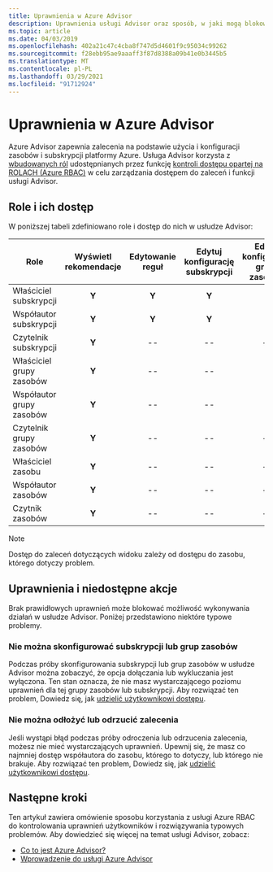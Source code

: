 ```yaml
---
title: Uprawnienia w Azure Advisor
description: Uprawnienia usługi Advisor oraz sposób, w jaki mogą blokować możliwość konfigurowania subskrypcji lub odroczenia lub odrzucania zaleceń.
ms.topic: article
ms.date: 04/03/2019
ms.openlocfilehash: 402a21c47c4cba8f747d5d4601f9c95034c99262
ms.sourcegitcommit: f28ebb95ae9aaaff3f87d8388a09b41e0b3445b5
ms.translationtype: MT
ms.contentlocale: pl-PL
ms.lasthandoff: 03/29/2021
ms.locfileid: "91712924"
---
```

# <a name="permissions-in-azure-advisor"></a>Uprawnienia w Azure Advisor

Azure Advisor zapewnia zalecenia na podstawie użycia i konfiguracji zasobów i subskrypcji platformy Azure. Usługa Advisor korzysta z [wbudowanych ról](../role-based-access-control/built-in-roles.md) udostępnianych przez funkcję [kontroli dostępu opartej na ROLACH (Azure RBAC)](../role-based-access-control/overview.md) w celu zarządzania dostępem do zaleceń i funkcji usługi Advisor. 

## <a name="roles-and-their-access"></a>Role i ich dostęp

W poniższej tabeli zdefiniowano role i dostęp do nich w usłudze Advisor:

| **Role** | **Wyświetl rekomendacje** | **Edytowanie reguł** | **Edytuj konfigurację subskrypcji** | **Edytuj konfigurację grupy zasobów**| **Odrzuć i odłóż zalecenia**|
|---|:---:|:---:|:---:|:---:|:---:|
|Właściciel subskrypcji|**Y**|**Y**|**Y**|**Y**|**Y**|
|Współautor subskrypcji|**Y**|**Y**|**Y**|**Y**|**Y**|
|Czytelnik subskrypcji|**Y**|--|--|--|--|
|Właściciel grupy zasobów|**Y**|--|--|**Y**|**Y**|
|Współautor grupy zasobów|**Y**|--|--|**Y**|**Y**|
|Czytelnik grupy zasobów|**Y**|--|--|--|--|
|Właściciel zasobu|**Y**|--|--|--|**Y**|
|Współautor zasobów|**Y**|--|--|--|**Y**|
|Czytnik zasobów|**Y**|--|--|--|--|

> [!NOTE]
> Dostęp do zaleceń dotyczących widoku zależy od dostępu do zasobu, którego dotyczy problem.

## <a name="permissions-and-unavailable-actions"></a>Uprawnienia i niedostępne akcje

Brak prawidłowych uprawnień może blokować możliwość wykonywania działań w usłudze Advisor. Poniżej przedstawiono niektóre typowe problemy.

### <a name="unable-to-configure-subscriptions-or-resource-groups"></a>Nie można skonfigurować subskrypcji lub grup zasobów

Podczas próby skonfigurowania subskrypcji lub grup zasobów w usłudze Advisor można zobaczyć, że opcja dołączania lub wykluczania jest wyłączona. Ten stan oznacza, że nie masz wystarczającego poziomu uprawnień dla tej grupy zasobów lub subskrypcji. Aby rozwiązać ten problem, Dowiedz się, jak [udzielić użytkownikowi dostępu](../role-based-access-control/quickstart-assign-role-user-portal.md).

### <a name="unable-to-postpone-or-dismiss-a-recommendation"></a>Nie można odłożyć lub odrzucić zalecenia

Jeśli wystąpi błąd podczas próby odroczenia lub odrzucenia zalecenia, możesz nie mieć wystarczających uprawnień. Upewnij się, że masz co najmniej dostęp współautora do zasobu, którego to dotyczy, lub którego nie brakuje. Aby rozwiązać ten problem, Dowiedz się, jak [udzielić użytkownikowi dostępu](../role-based-access-control/quickstart-assign-role-user-portal.md).

## <a name="next-steps"></a>Następne kroki

Ten artykuł zawiera omówienie sposobu korzystania z usługi Azure RBAC do kontrolowania uprawnień użytkowników i rozwiązywania typowych problemów. Aby dowiedzieć się więcej na temat usługi Advisor, zobacz:

- [Co to jest Azure Advisor?](./advisor-overview.md)
- [Wprowadzenie do usługi Azure Advisor](./advisor-get-started.md)
